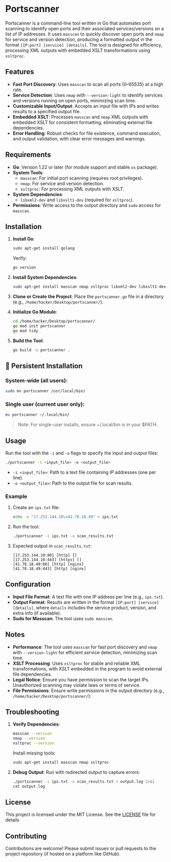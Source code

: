 # Portscanner

Portscanner is a command-line tool written in Go that automates port scanning to identify open ports and their associated services/versions on a list of IP addresses. It uses `masscan` to quickly discover open ports and `nmap` for service and version detection, producing a formatted output in the format `[IP:port] [service] [details]`. The tool is designed for efficiency, processing XML outputs with embedded XSLT transformations using `xsltproc`.

## Features
- **Fast Port Discovery**: Uses `masscan` to scan all ports (0–65535) at a high rate.
- **Service Detection**: Uses `nmap` with `--version-light` to identify services and versions running on open ports, minimizing scan time.
- **Customizable Input/Output**: Accepts an input file with IPs and writes results to a specified output file.
- **Embedded XSLT**: Processes `masscan` and `nmap` XML outputs with embedded XSLT for consistent formatting, eliminating external file dependencies.
- **Error Handling**: Robust checks for file existence, command execution, and output validation, with clear error messages and warnings.

## Requirements
- **Go**: Version 1.22 or later (for module support and stable `os` package).
- **System Tools**:
  - `masscan`: For initial port scanning (requires root privileges).
  - `nmap`: For service and version detection.
  - `xsltproc`: For processing XML outputs with XSLT.
- **System Dependencies**:
  - `libxml2-dev` and `libxslt1-dev` (required for `xsltproc`).
- **Permissions**: Write access to the output directory and `sudo` access for `masscan`.

## Installation
1. **Install Go**:
   ```bash
   sudo apt-get install golang
   ```
   Verify:
   ```bash
   go version
   ```

2. **Install System Dependencies**:
   ```bash
   sudo apt-get install masscan nmap xsltproc libxml2-dev libxslt1-dev
   ```

3. **Clone or Create the Project**:
   Place the `portscanner.go` file in a directory (e.g., `/home/hacker/Desktop/portscanner/`).

4. **Initialize Go Module**:
   ```bash
   cd /home/hacker/Desktop/portscanner/
   go mod init portscanner
   go mod tidy
   ```

5. **Build the Tool**:
   ```bash
   go build -o portscanner .
   ```

## 💾 Persistent Installation

### System-wide (all users):
```bash
sudo mv portscanner /usr/local/bin/
```
### Single user (current user only):
```bash
mv portscanner ~/.local/bin/
```
> Note: For single-user installs, ensure ~/.local/bin is in your $PATH.
 
## Usage
Run the tool with the `-i` and `-o` flags to specify the input and output files:
```bash
./portscanner -i <input_file> -o <output_file>
```
- `-i <input_file>`: Path to a text file containing IP addresses (one per line).
- `-o <output_file>`: Path to the output file for scan results.

### Example
1. Create an `ips.txt` file:
   ```bash
   echo -e "17.253.144.10\n41.78.18.49" > ips.txt
   ```

2. Run the tool:
   ```bash
   ./portscanner -i ips.txt -o scan_results.txt
   ```

3. Expected output in `scan_results.txt`:
   ```
   [17.253.144.10:80] [http] []
   [17.253.144.10:443] [https] []
   [41.78.18.49:80] [http] [nginx]
   [41.78.18.49:443] [http] [nginx]
   ```


## Configuration
- **Input File Format**: A text file with one IP address per line (e.g., `ips.txt`).
- **Output Format**: Results are written in the format `[IP:port] [service] [details]`, where `details` includes the service product, version, and extra info (if available).
- **Sudo for Masscan**: The tool uses `sudo masscan`.

## Notes
- **Performance**: The tool uses `masscan` for fast port discovery and `nmap` with `--version-light` for efficient service detection, minimizing scan time.
- **XSLT Processing**: Uses `xsltproc` for stable and reliable XML transformations, with XSLT embedded in the program to avoid external file dependencies.
- **Legal Notice**: Ensure you have permission to scan the target IPs. Unauthorized scanning may violate laws or terms of service.
- **File Permissions**: Ensure write permissions in the output directory (e.g., `/home/hacker/Desktop/portscanner/`):


## Troubleshooting
1. **Verify Dependencies**:
   ```bash
   masscan --version
   nmap --version
   xsltproc --version
   ```
   Install missing tools:
   ```bash
   sudo apt-get install masscan nmap xsltproc
   ```

2. **Debug Output**:
   Run with redirected output to capture errors:
   ```bash
   ./portscanner -i ips.txt -o scan_results.txt > output.log 2>&1
   cat output.log
   ```

## License
This project is licensed under the MIT License. See the [LICENSE](LICENSE) file for details
## Contributing
Contributions are welcome! Please submit issues or pull requests to the project repository (if hosted on a platform like GitHub).
